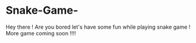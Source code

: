 # Snake-Game-
Hey there ! Are you bored let's have some fun while playing snake game ! More game coming soon !!!!
